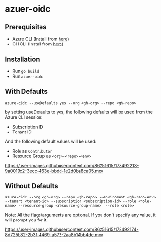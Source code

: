 # azuer-oidc
## Prerequisites
* Azure CLI (Install from [here](https://docs.microsoft.com/en-us/cli/azure/install-azure-cli))
* GH CLI (Install from [here](https://github.com/cli/cli#installation))

## Installation
* Run `go build`
* Run `azuer-oidc`

## With Defaults

`azure-oidc --useDefaults yes --org <gh-org> --repo <gh-repo>`

by setting useDefaults to yes, the following defaults will be used from the Azure CLI session:
* Subscription ID
* Tenant ID



And the following default values will be used:
* Role as `Contributor`
* Resource Group as `<org>-<repo>-<env>`



https://user-images.githubusercontent.com/86251615/178492213-9a0019c2-3ecc-463e-bbdd-1e2d0ba8ca05.mov



## Without Defaults

`azure-oidc --org <gh-org> --repo <gh-repo> --enviroment <gh-repo-env> --tenant <tenant-id> --subscription <subscription-id> --role <role-name> --resource-group <resource-group-name>  --role <role>`

Note: All the flags/arguments are optional. If you don't specify any value, it will prompt you for it.


https://user-images.githubusercontent.com/86251615/178492174-8d725b82-2b3f-4469-a572-2aa8b14bb4de.mov





